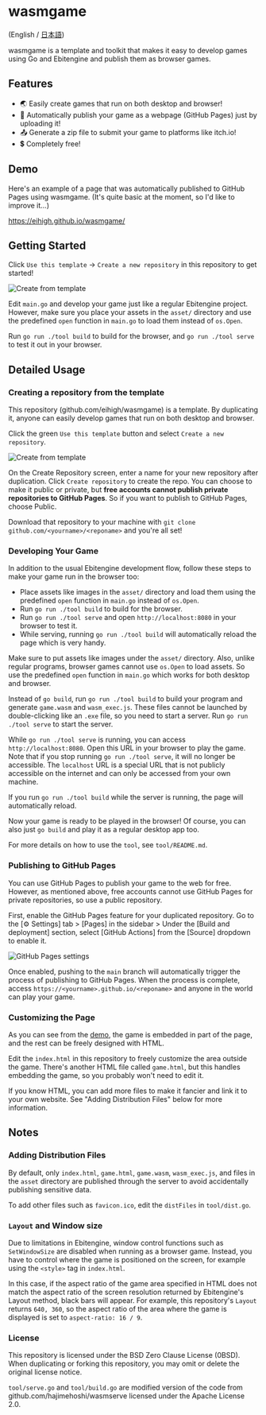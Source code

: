 # wasmgame

(English / [日本語](https://github.com/eihigh/wasmgame/blob/main/README_ja.md))

wasmgame is a template and toolkit that makes it easy to develop games using Go and Ebitengine and publish them as browser games.

## Features

* 🌏 Easily create games that run on both desktop and browser!
* 🚀 Automatically publish your game as a webpage (GitHub Pages) just by uploading it!
* 📤 Generate a zip file to submit your game to platforms like itch.io!
* 💲 Completely free!

## Demo
Here's an example of a page that was automatically published to GitHub Pages using wasmgame. (It's quite basic at the moment, so I'd like to improve it...)

https://eihigh.github.io/wasmgame/

## Getting Started 
Click `Use this template` -> `Create a new repository` in this repository to get started!

![Create from template](https://github.com/eihigh/wasmgame/assets/44455895/1da9c20e-532c-4585-9953-7f58fb554e38)

Edit `main.go` and develop your game just like a regular Ebitengine project. However, make sure you place your assets in the `asset/` directory and use the predefined `open` function in `main.go` to load them instead of `os.Open`.

Run `go run ./tool build` to build for the browser, and `go run ./tool serve` to test it out in your browser.

## Detailed Usage

### Creating a repository from the template
This repository (github.com/eihigh/wasmgame) is a template. By duplicating it, anyone can easily develop games that run on both desktop and browser.

Click the green `Use this template` button and select `Create a new repository`.

![Create from template](https://github.com/eihigh/wasmgame/assets/44455895/1da9c20e-532c-4585-9953-7f58fb554e38) 

On the Create Repository screen, enter a name for your new repository after duplication. Click `Create repository` to create the repo. You can choose to make it public or private, but **free accounts cannot publish private repositories to GitHub Pages**. So if you want to publish to GitHub Pages, choose Public.

Download that repository to your machine with `git clone github.com/<yourname>/<reponame>` and you're all set!

### Developing Your Game  
In addition to the usual Ebitengine development flow, follow these steps to make your game run in the browser too:

* Place assets like images in the `asset/` directory and load them using the predefined `open` function in `main.go` instead of `os.Open`.
* Run `go run ./tool build` to build for the browser. 
* Run `go run ./tool serve` and open `http://localhost:8080` in your browser to test it.
* While serving, running `go run ./tool build` will automatically reload the page which is very handy.

Make sure to put assets like images under the `asset/` directory. Also, unlike regular programs, browser games cannot use `os.Open` to load assets. So use the predefined `open` function in `main.go` which works for both desktop and browser.

Instead of `go build`, run `go run ./tool build` to build your program and generate `game.wasm` and `wasm_exec.js`. These files cannot be launched by double-clicking like an `.exe` file, so you need to start a server. Run `go run ./tool serve` to start the server.

While `go run ./tool serve` is running, you can access `http://localhost:8080`. Open this URL in your browser to play the game. Note that if you stop running `go run ./tool serve`, it will no longer be accessible. The `localhost` URL is a special URL that is not publicly accessible on the internet and can only be accessed from your own machine. 

If you run `go run ./tool build` while the server is running, the page will automatically reload.

Now your game is ready to be played in the browser! Of course, you can also just `go build` and play it as a regular desktop app too.

For more details on how to use the `tool`, see `tool/README.md`.

### Publishing to GitHub Pages
You can use GitHub Pages to publish your game to the web for free. However, as mentioned above, free accounts cannot use GitHub Pages for private repositories, so use a public repository.

First, enable the GitHub Pages feature for your duplicated repository. Go to the [⚙ Settings] tab > [Pages] in the sidebar > Under the [Build and deployment] section, select [GitHub Actions] from the [Source] dropdown to enable it.

![GitHub Pages settings](https://github.com/eihigh/wasmgame/assets/44455895/6637c9c0-74f7-4bdc-8c2e-1b2fa950ca98)

Once enabled, pushing to the `main` branch will automatically trigger the process of publishing to GitHub Pages. When the process is complete, access `https://<yourname>.github.io/<reponame>` and anyone in the world can play your game.

### Customizing the Page
As you can see from the [demo](https://eihigh.github.io/wasmgame/), the game is embedded in part of the page, and the rest can be freely designed with HTML.  

Edit the `index.html` in this repository to freely customize the area outside the game. There's another HTML file called `game.html`, but this handles embedding the game, so you probably won't need to edit it.

If you know HTML, you can add more files to make it fancier and link it to your own website. See "Adding Distribution Files" below for more information.

## Notes

### Adding Distribution Files 
By default, only `index.html`, `game.html`, `game.wasm`, `wasm_exec.js`, and files in the `asset` directory are published through the server to avoid accidentally publishing sensitive data.

To add other files such as `favicon.ico`, edit the `distFiles` in `tool/dist.go`.

### `Layout` and Window size
Due to limitations in Ebitengine, window control functions such as `SetWindowSize` are disabled when running as a browser game. Instead, you have to control where the game is positioned on the screen, for example using the `<style>` tag in `index.html`.

In this case, if the aspect ratio of the game area specified in HTML does not match the aspect ratio of the screen resolution returned by Ebitengine's Layout method, black bars will appear. For example, this repository's `Layout` returns `640, 360`, so the aspect ratio of the area where the game is displayed is set to `aspect-ratio: 16 / 9`.

### License
This repository is licensed under the BSD Zero Clause License (0BSD). When duplicating or forking this repository, you may omit or delete the original license notice.

`tool/serve.go` and `tool/build.go` are modified version of the code from github.com/hajimehoshi/wasmserve licensed under the Apache License 2.0.
